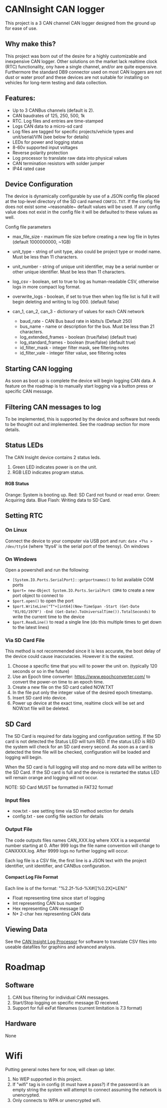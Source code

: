 # CANInsight CAN logger

This project is a 3 CAN channel CAN logger designed from the ground up for ease of use.

## Why make this?
This project was born out of the desire for a highly customizable and inexpensive CAN logger. Other solutions on the market lack realtime clock (RTC) functionality, ony have a single channel, and/or are quite expensive. Furthermore the standard DB9 connector used on most CAN loggers are not dust or water proof and these devices are not suitable for installing on vehicles for long-term testing and data collection.

## Features:
- Up to 3 CANBus channels (default is 2).
- CAN baudrates of 125, 250, 500, 1k
- RTC. Log files and entries are time-stamped
- Logs CAN data to a micro-sd card
- Log files are tagged for specific projects/vehicle types and unit/serial/VIN (see below for details)
- LEDs for power and logging status
- 8-60v supported input voltages
- Reverse polarity protection
- Log processor to translate raw data into physical values
- CAN termination resistors with solder jumper
- IP44 rated case

## Device Configuration
The device is dynamically configurable by use of a JSON config file placed at the top-level directory of the SD card named `CONFIG.TXT`. If the config file does not exist some ~reasonable~ default values will be used. If any config value does not exist in the config file it will be defaulted to these values as well.

Config file parameters
- max_file_size - maximum file size before creating a new log file in bytes (default 1000000000, ~1GB)
- unit_type - string of unit type, also could be project type or model name. Must be less than 11 characters.
- unit_number - string of unique unit identifier, may be a serial number or other unique identifier. Must be less than 11 characters.
- log_csv - boolean, set to true to log as human-readable CSV, otherwise logs in more compact log format.
- overwrite_logs - boolean, if set to true then when log file list is full it will begin deleting and writing to log 000. (default false)
- can_1, can_2, can_3 - dictionary of values for each CAN network

    - baud_rate - CAN Bus baud rate in kbits/s (Default 250)
    - bus_name - name or description for the bus. Must be less than 21 characters.
    - log_extended_frames - boolean (true/false) (default true)
    - log_standard_frames - boolean (true/false) (default true)
    - id_filter_mask - integer filter mask, see filtering notes
    - id_filter_vale - integer filter value, see filtering notes

## Starting CAN logging
As soon as boot up is complete the device will begin logging CAN data. A feature on the roadmap is to manually start logging via a button press or specific CAN message.

## Filtering CAN messages to log
To be implemented, this is supported by the device and software but needs to be thought out and implemented. See the roadmap section for more details.

## Status LEDs
The CAN Insight device contains 2 status leds.

1. Green LED indicates power is on the unit.
2. RGB LED indicates program status.

#### RGB Status
Orange: System is booting up.
Red: SD Card not found or read error.
Green: Acquiring data.
Blue Flash: Writing data to SD Card.

## Setting RTC
### On Linux
Connect the device to your computer via USB port and run: `date +T%s > /dev/ttyS4` (where 'ttys4' is the serial port of the teensy).
On windows 

### On Windows
Open a powershell and run the following:
- `[System.IO.Ports.SerialPort]::getportnames()` to list available COM ports
- `$port= new-Object System.IO.Ports.SerialPort COM4` to create a new port object to connect to
- `$port.open()` to open the port
- `$port.WriteLine("T"+[int64](New-TimeSpan -Start (Get-Date "01/01/1970") -End (Get-Date).ToUniversalTime()).TotalSeconds)` to write the current time to the device
- `$port.ReadLine()` to read a single line (do this multiple times to get down to the latest lines)

### Via SD Card File
This method is not recommended since it is less accurate, the boot delay of the device could cause inaccuracies. However it is the easiest.
1. Choose a specific time that you will to power the unit on. (typically 120 seconds or so in the future)
2. Use an Epoch time converter: https://www.epochconverter.com/ to convert the power-on time to an epoch time.
3. Create a new file on the SD card called NOW.TXT
4. In the file put only the integer value of the desired epoch timestamp.
5. Insert SD card into device.
6. Power up device at the exact time, realtime clock will be set and NOW.txt file will be deleted.

## SD Card
The SD Card is required for data logging and configuration setting. If the SD card is not detected the Status LED will turn RED. If the status LED is RED the system will check for an SD card every second. As soon as a card is detected the time file will be checked, configuration will be loaded and logging will begin.

When the SD card is full logging will stop and no more data will be written to the SD Card. If the SD card is full and the device is restarted the status LED will remain orange and logging will not occur.

NOTE: SD Card MUST be formatted in FAT32 format!

### Input files
- now.txt - see setting time via SD method section for details
- config.txt - see config file section for details

### Output File
The code outputs files names CAN_XXX.log where XXX is a sequential number starting at 0. After 999 logs the file name convention will change to CANXXXX.log. After 9999 logs no further logging will occur.

Each log file is a CSV file, the first line is a JSON text with the project identifier, unit identifier, and CANBus configuration.

#### Compact Log File Format
Each line is of the format: "%2.2f-%d-%X#([%0.2X]*LEN)"
- Float representing time since start of logging
- Int representing CAN bus number
- Hex representing CAN message ID
- N* 2-char hex representing CAN data

## Viewing Data
See the [CAN Insight Log Processor](https://github.com/puregame/CANInsight-processing) for software to translate CSV files into useable datafiles for graphins and advanced analysis.


# Roadmap
## Software
1. CAN bus filtering for individual CAN messages.
2. Start/Stop logging on specific message ID received.
3. Support for full exFat filenames (current limitation is 7.3 format)

## Hardware
None

# Wifi
Putting general notes here for now, will clean up later.
1. No WEP supported in this project. 
2. If "wifi" tag is in config (it must have a pass?) if the password is an empty string the system will attempt to connect assuming the network is unencrypted.
3. Only connects to WPA or unencrypted wifi.